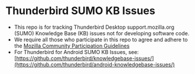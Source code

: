 # Thunderbird SUMO KB Issues
* This repo is for tracking Thunderbird Desktop support.mozilla.org (SUMO) Knowledge Base (KB) issues not for developing software code.
* We require all those who participate in this repo to agree and adhere to the [Mozilla Community Participation Guidelines](https://www.mozilla.org/about/governance/policies/participation/) 
* For Thunderbird for Android SUMO KB Issues, see: [https://github.com/thunderbird/knowledgebase-issues/](https://github.com/thunderbird/android-knowledgebase-issues/)
